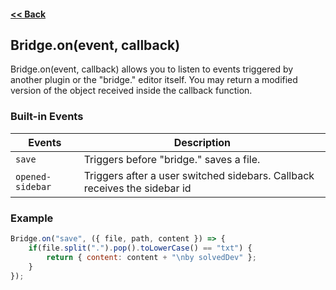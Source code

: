 #### [<< Back](https://github.com/solvedDev/bridge./blob/master/plugins/getting-started.md)
## Bridge.on(event, callback)
Bridge.on(event, callback) allows you to listen to events triggered by another plugin or the "bridge." editor itself. 
You may return a modified version of the object received inside the callback function.

### Built-in Events
| Events | Description |
| --- | --- |
| ```save``` | Triggers before "bridge." saves a file. |
| ```opened-sidebar``` | Triggers after a user switched sidebars. Callback receives the sidebar id |

### Example
```javascript
Bridge.on("save", ({ file, path, content }) => {
    if(file.split(".").pop().toLowerCase() == "txt") {
        return { content: content + "\nby solvedDev" };
    }
});
```
